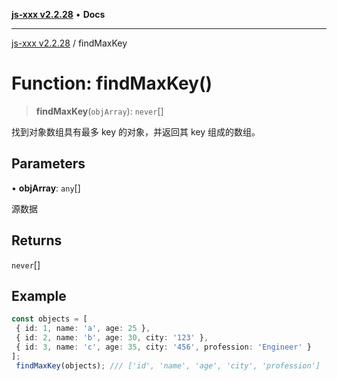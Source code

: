 [**js-xxx v2.2.28**](../README.md) • **Docs**

***

[js-xxx v2.2.28](../README.md) / findMaxKey

# Function: findMaxKey()

> **findMaxKey**(`objArray`): `never`[]

找到对象数组具有最多 key 的对象，并返回其 key 组成的数组。

## Parameters

• **objArray**: `any`[]

源数据

## Returns

`never`[]

## Example

```ts
const objects = [
 { id: 1, name: 'a', age: 25 },
 { id: 2, name: 'b', age: 30, city: '123' },
 { id: 3, name: 'c', age: 35, city: '456', profession: 'Engineer' }
];
 findMaxKey(objects); /// ['id', 'name', 'age', 'city', 'profession']
```
